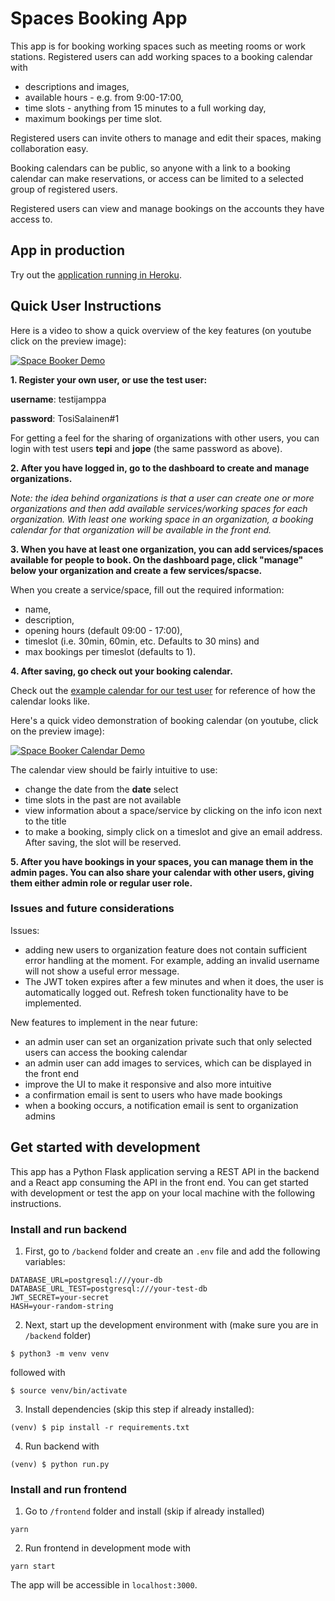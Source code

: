 # Spaces Booking App

This app is for booking working spaces such as meeting rooms or work stations. Registered users can add working spaces to a booking calendar with 

- descriptions and images, 
- available hours - e.g. from 9:00-17:00,  
- time slots - anything from 15 minutes to a full working day,
- maximum bookings per time slot. 

Registered users can invite others to manage and edit their spaces, making collaboration easy. 

Booking calendars can be public, so anyone with a link to a booking calendar can make reservations, or access can be limited to a selected group of registered users. 

Registered users can view and manage bookings on the accounts they have access to.

## App in production

Try out the [application running in Heroku](https://space-booker.herokuapp.com/).

## Quick User Instructions

Here is a video to show a quick overview of the key features (on youtube click on the preview image):

[![Space Booker Demo](http://img.youtube.com/vi/hsrU3TEkWPI/0.jpg)](http://www.youtube.com/watch?v=hsrU3TEkWPI "Space Booker Demo")

**1. Register your own user, or use the test user:**

**username**: testijamppa

**password**: TosiSalainen#1

For getting a feel for the sharing of organizations with other users, you can login with test users **tepi** and **jope** (the same password as above).

**2. After you have logged in, go to the dashboard to create and manage organizations.**

*Note: the idea behind organizations is that a user can create one or more organizations and then add available services/working spaces for each organization. With least one working space in an organization, a booking calendar for that organization will be available in the front end.*

**3. When you have at least one organization, you can add services/spaces available for people to book. On the dashboard page, click "manage" below your organization and create a few services/spacse.**

When you create a service/space, fill out the required information:

- name, 
- description, 
- opening hours (default 09:00 - 17:00), 
- timeslot (i.e. 30min, 60min, etc. Defaults to 30 mins) and 
- max bookings per timeslot (defaults to 1). 

**4. After saving, go check out your booking calendar.**

Check out the [example calendar for our test user](https://space-booker.herokuapp.com/account/1/calendar) for reference of how the calendar looks like.

Here's a quick video demonstration of booking calendar (on youtube, click on the preview image):

[![Space Booker Calendar Demo](http://img.youtube.com/vi/Jfi0Utm0VJ0/0.jpg)](http://www.youtube.com/watch?v=Jfi0Utm0VJ0 "Space Booker Calendar Demo")

The calendar view should be fairly intuitive to use: 

- change the date from the **date** select 
- time slots in the past are not available 
- view information about a space/service by clicking on the info icon next to the title
- to make a booking, simply click on a timeslot and give an email address. After saving, the slot will be reserved.

**5. After you have bookings in your spaces, you can manage them in the admin pages. You can also share your calendar with other users, giving them either admin role or regular user role.**

### Issues and future considerations

Issues:

- adding new users to organization feature does not contain sufficient error handling at the moment. For example, adding an invalid username will not show a useful error message.
- The JWT token expires after a few minutes and when it does, the user is automatically logged out. Refresh token functionality have to be implemented.

New features to implement in the near future:

- an admin user can set an organization private such that only selected users can access the booking calendar
- an admin user can add images to services, which can be displayed in the front end
- improve the UI to make it responsive and also more intuitive
- a confirmation email is sent to users who have made bookings 
- when a booking occurs, a notification email is sent to organization admins 


## Get started with development

This app has a Python Flask application serving a REST API in the backend and a React app consuming the API in the front end. You can get started with development or test the app on your local machine with the following instructions.

### Install and run backend

1. First, go to `/backend` folder and create an `.env` file and add the following variables:

```
DATABASE_URL=postgresql:///your-db 
DATABASE_URL_TEST=postgresql:///your-test-db
JWT_SECRET=your-secret
HASH=your-random-string
```

2. Next, start up the development environment with (make sure you are in `/backend` folder)

```$ python3 -m venv venv```

followed with

```$ source venv/bin/activate```

3. Install dependencies (skip this step if already installed):

```(venv) $ pip install -r requirements.txt```

4. Run backend with

```(venv) $ python run.py```

### Install and run frontend

1. Go to `/frontend` folder and install (skip if already installed) 

`yarn`

2. Run frontend in development mode with

`yarn start`

The app will be accessible in `localhost:3000`.
